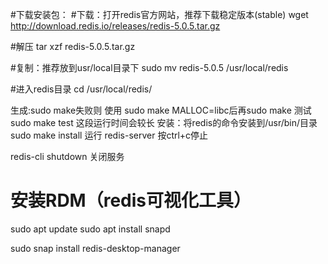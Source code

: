 #下载安装包：
#下载：打开redis官方网站，推荐下载稳定版本(stable)
wget http://download.redis.io/releases/redis-5.0.5.tar.gz

#解压
tar xzf redis-5.0.5.tar.gz

#复制：推荐放到usr/local目录下
sudo mv redis-5.0.5 /usr/local/redis

#进入redis目录 
cd /usr/local/redis/

生成:sudo make失败则 使用 sudo make MALLOC=libc后再sudo make
测试 sudo make test 这段运行时间会较长
安装：将redis的命令安装到/usr/bin/目录sudo make install
运行 redis-server 按ctrl+c停止

redis-cli shutdown 关闭服务

# 安装RDM（redis可视化工具）
sudo apt update
sudo apt install snapd

sudo snap install redis-desktop-manager
